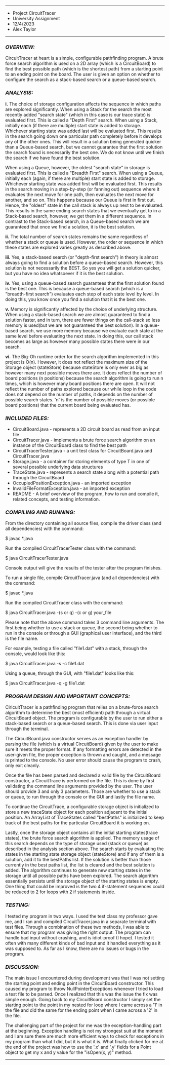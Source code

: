 ****************
* Project CircuitTracer
* University Assignment
* 12/4/2023
* Alex Taylor
**************** 

### ***OVERVIEW:***

 CircuitTracer at heart is a simple, configurable pathfinding program. A brute force search
 algorithm is used on a 2D array (which is a CircuitBoard) to find the best possible
 path (which is the shortest path) from a starting point to an ending point on the board. 
 The user is given an option on whether to configure the search as a stack-based search or a 
 queue-based search.


### ***ANALYSIS:***
 **i.** 
 The choice of storage configuration affects the sequence in which paths are
 explored significantly. When using a Stack for the search the most recently added
 "search state" (which in this case is our trace state) is evaluated first. This is
 called a "Depth First" search. When using a Stack, initially each (if there are multiple)
 start state is added to storage. Whichever starting state was added last will be
 evaluated first. This results in the search going down one particular path completely
 before it develops any of the other ones. This will result in a solution being generated
 quicker than a Queue-based search, but we cannot guarantee that the first solution 
 the search found is necessarily the best one. We do not know until we finish the 
 search if we have found the best solution.

 When using a Queue, however, the oldest "search state" in storage is evaluated first. This 
 is called a "Breadth First" search. When using a Queue, initially each (again, if there are multiple)
 start state is added to storage. Whichever starting state was added first will be evaluated
 first. This results in the search moving in a step-by-step (or fanning out) sequence where it evaluates
 the next move for one path, then evaluates the next move for another, and so on. This happens because
 our Queue is first in first out. Hence, the "oldest" state in the call stack is always up next
 to be evaluated. This results in the same ending search states that we eventually get to in 
 a Stack-based search, however, we get them in a different sequence. In contrast to the Stack-based
 search, in a Queue-based search we are guaranteed that once we find a solution, it is the best
 solution.

 **ii.**
 The total number of search states remains the same regardless of whether a stack or queue is used. 
 However, the order or sequence in which these states are explored varies greatly as described above.

 **iii.**
 Yes, a stack-based search (or "depth-first search") in theory is almost always going to find a solution
 before a queue-based search. However, this solution is not necessarily the BEST. So yes you
 will get a solution quicker, but you have no idea whatsoever if it is the best solution.

 **iv.**
 Yes, using a queue-based search guarantees that the first solution found is the best one. This is 
 because a queue-based search (which is a "breadth-first search") evaluates each step of each state
 level by level. In doing this, you know once you find a solution that it is the best one.

 **v.**
 Memory is significantly affected by the choice of underlying structure. When using a stack-based
 search we are almost guaranteed to find a solution faster, and in turn, there are fewer things on the
 call-stack so less memory is used(but we are not guaranteed the best solution). 
 In a queue-based search, we use more memory because we evaluate each state at the same level before 
 evaluating the next state. In doing this, our call stack becomes as large as however many possible 
 states there were in our search. 

 **vi.**
 The Big-Oh runtime order for the search algorithm implemented in this project is O(n). However, it
 does not reflect the maximum size of the Storage object (stateStore) because stateStore is only ever 
 as big as however many next possible moves there are. It does reflect the number of board positions
 (n positions) because the search algorithm is going to run n times, which is however many board 
 positions there are open. It will not reflect the number of paths explored because our while loop
 in the code does not depend on the number of paths, it depends on the number of possible search states.
 'n' is the number of possible moves (or possible board positions) that the current board being evaluated
 has.
 

### ***INCLUDED FILES:***

 * CircuitBoard.java - represents a 2D circuit board as read from an input file
 * CircuitTracer.java - implements a brute force search algorithm on an instance of the CircuitBoard class to find the best path
 * CircuitTracerTester.java - a unit test class for CircuitBoard.java and CircuitTracer.java
 * Storage.java - a container for storing elements of type T in one of several possible underlying data structures
 * TraceState.java - represents a search state along with a potential path through the CircuitBoard
 * OccupiedPositionException.java - an imported exception
 * InvalidFileFormatException.java - an imported exception
 * README - A brief overview of the program, how to run and compile it, related concepts, and testing information.


### ***COMPILING AND RUNNING:***

 From the directory containing all source files, compile the
 driver class (and all dependencies) with the command:
 
 $ javac *.java

 Run the compiled CircuitTracerTester class with the command:
 
 $ java CircuitTracerTester.java

 Console output will give the results of the tester after the program finishes.

 To run a single file, compile CircuitTracer.java (and all dependencies) 
 with the command:
 
 $ javac *.java

 Run the compiled CircuitTracer class with the command:
 
 $ java CircuitTracer.java -(s or q) -(c or g) your_file
 
 Please note that the above command takes 3 command line arguments. The first
 being whether to use a stack or queue, the second being whether to run in the console
 or through a GUI (graphical user interface), and the third is the file name.

 For example, testing a file called "file1.dat" with a stack, through the console,
 would look like this:
 
 $ java CircuitTracer.java -s -c file1.dat

 Using a queue, through the GUI, with "file1.dat" looks like this:
 
 $ java CircuitTracer.java -q -g file1.dat


### ***PROGRAM DESIGN AND IMPORTANT CONCEPTS:***

 CiricuitTracer is a pathfinding program that relies on a brute-force
 search algorithm to determine the best (most efficient) path 
 through a virtual CircuitBoard object. The program is configurable
 by the user to run either a stack-based search or a queue-based search.
 This is done via user input through the terminal.

 The CircuitBoard.java constructor serves as an exception handler by
 parsing the file (which is a virtual CircuitBoard) given by the user
 to make sure it meets the proper format. If any formatting errors are detected
 in the user-given file, the proper exception is thrown and caught, and a message is printed to
 the console. No user error should cause the program to crash, only exit cleanly.

 Once the file has been parsed and declared a valid file by the CircuitBoard 
 constructor, a CircuitTrace is performed on the file. This is done by first
 validating the command line arguments provided by the user. The user should
 provide 3 and only 3 parameters. Those are whether to use a stack or queue,
 to run through the console or the GUI and lastly the file name. 

 To continue the CircuitTrace, a configurable storage object is initialized to 
 store a new traceState object for each position adjacent to the initial position.
 An ArrayList of TraceStates called "bestPaths" is initialized to keep track
 of the best paths for the particular CircuitBoard it is working on. 
 
 Lastly, once the storage object contains all the initial starting states(trace states),
 the brute force search algorithm is applied. The memory usage of this search depends on
 the type of storage used (stack or queue) as described in the analysis section above.
 The search starts by evaluating the states in the starting state storage object
 (stateStore) and if any of them is a solution, add it to the bestPaths list. If the 
 solution is better than those currently in the best paths list, the list is cleared and the
 best solution is added. The algorithm continues to generate new starting states in the 
 storage until all possible paths have been explored. The search algorithm essentially 
 persists until the storage object of the starting states is empty. One thing that could
 be improved is the two 4 if-statement sequences could be reduced to 2 for loops with
 2 if statements inside.
 

### ***TESTING:***

 I tested my program in two ways. I used the test class my professor gave me,
 and I ran and compiled CircuitTracer.java in a separate terminal with test
 files. Through a combination of these two methods, I was able to ensure that
 my program was giving the right output. The program can handle bad input 
 without crashing, and is idiot-proof (I hope). I tested it often with many
 different kinds of bad input and it handled everything as it was supposed to.
 As far as I know, there are no issues or bugs in the program.


### ***DISCUSSION:***
 
 The main issue I encountered during development was that I was not 
 setting the starting point and ending point in the CircuitBoard constructor.
 This caused my program to throw NullPointerExceptions whenever I tried
 to load a test file to be parsed. Once I realized that this was the issue
 the fix was simple enough. Going back to my CircuitBoard constructor I simply
 set the starting point to the point in my nested for loop where I came across
 a '1' in the file and did the same for the ending point when I came across
 a '2' in the file.
 
 The challenging part of the project for me was the exception-handling
 part at the beginning. Exception handling is not my strongest suit at the 
 moment and I am sure there are much more efficient ways to check for exceptions
 in my program than what I did, but it is what it is. What finally clicked for me
 at the end of the project was how to use the '.x' and '.y' fields for a Point object
 to get my x and y value for the "isOpen(x, y)" method.
 
----------------------------------------------------------------------------
